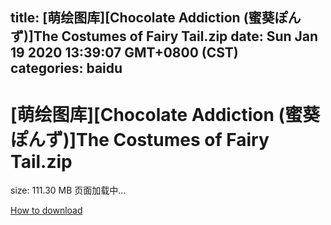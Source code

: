 
title: [萌绘图库][Chocolate Addiction (蜜葵ぽんず)]The Costumes of Fairy Tail.zip
date: Sun Jan 19 2020 13:39:07 GMT+0800 (CST)    
categories: baidu
---

# [萌绘图库][Chocolate Addiction (蜜葵ぽんず)]The Costumes of Fairy Tail.zip
size: 111.30 MB
 页面加载中...
 

[How to download](https://bpcam.bemobtrk.com/go/2ceec3aa-1ca2-46d6-b9ff-aaa5c184517c?jno=4293)
